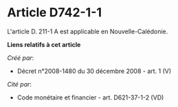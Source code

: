 # Article D742-1-1

L'article D. 211-1 A est applicable en Nouvelle-Calédonie.

**Liens relatifs à cet article**

_Créé par_:

  - Décret n°2008-1480 du 30 décembre 2008 - art. 1 (V)

_Cité par_:

  - Code monétaire et financier - art. D621-37-1-2 (VD)
